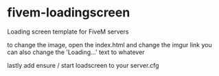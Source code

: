 # fivem-loadingscreen
Loading screen template for FiveM servers

to change the image, open the index.html and change the imgur link
you can also change the 'Loading...'  text to whatever

lastly add ensure / start loadscreen to your server.cfg
